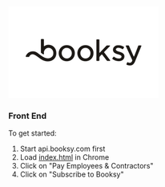 ![](./public/images/Booksy.png)

### Front End

To get started:
1. Start api.booksy.com first
2. Load [index.html]() in Chrome
3. Click on "Pay Employees & Contractors"
4. Click on "Subscribe to Booksy"